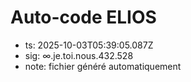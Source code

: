 # Auto-code ELIOS
- ts: 2025-10-03T05:39:05.087Z
- sig: ∞.je.toi.nous.432.528
- note: fichier généré automatiquement